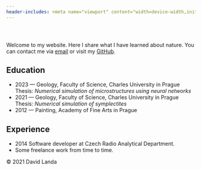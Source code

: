 ```yaml
---
header-includes: <meta name="viewport" content="width=device-width,initial-scale=1"><script async src="flow.js"></script><!-- Global site tag (gtag.js) - Google Analytics --><script async src="https://www.googletagmanager.com/gtag/js?id=UA-141722838-1"></script><script>window.dataLayer = window.dataLayer || [];function gtag(){dataLayer.push(arguments);}gtag('js', new Date());gtag('config', 'UA-141722838-1');</script>
---
```


<main>

<header></header>

<canvas id="canvas"></canvas>

Welcome to my website. Here I share what I have learned about nature. You can contact me via <a href="mailto:david.landa@protonmail.com">email</a> or
visit my <a href="https://github.com/uetoyo/">GitHub</a>.

## Education

- 2023 &mdash; Geology, Faculty of Science, Charles University in Prague<br />
  Thesis: _Numerical simulation of microstructures using neural networks_
- 2021 &mdash; Geology, Faculty of Science, Charles University in Prague<br />
  Thesis: _Numerical simulation of symplectites_
- 2012 &mdash; Painting, Academy of Fine Arts in Prague

## Experience

- 2014 Software developer at Czech Radio Analytical Department.
- Some freelance work from time to time.

<footer>&copy; 2021 David Landa<footer>

</main>
